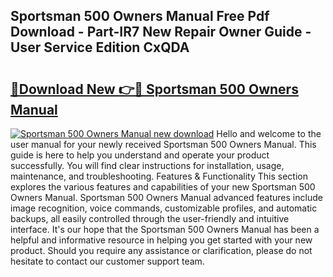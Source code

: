 ## Sportsman 500 Owners Manual Free Pdf Download - Part-IR7 New Repair Owner Guide - User Service Edition CxQDA

# <h2><a href="http://bc71623.oget.top/?id=Sportsman+500+Owners+Manual">🔗Download New 👉🔴 Sportsman 500 Owners Manual</a></h2>

[![Sportsman 500 Owners Manual new download](https://i.imgur.com/5g1atiW.png)](http://bc71623.oget.top/?id=Sportsman+500+Owners+Manual)
Hello and welcome to the user manual for your newly received Sportsman 500 Owners Manual. This guide is here to help you understand and operate your product successfully. You will find clear instructions for installation, usage, maintenance, and troubleshooting. Features & Functionality This section explores the various features and capabilities of your new Sportsman 500 Owners Manual. Sportsman 500 Owners Manual advanced features include image recognition, voice commands, customizable profiles, and automatic backups, all easily controlled through the user-friendly and intuitive interface. It's our hope that the Sportsman 500 Owners Manual has been a helpful and informative resource in helping you get started with your new product. Should you require any assistance or clarification, please do not hesitate to contact our customer support team.
